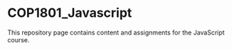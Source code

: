 # COP1801_Javascript
This repository page contains content and assignments for the JavaScript course.
